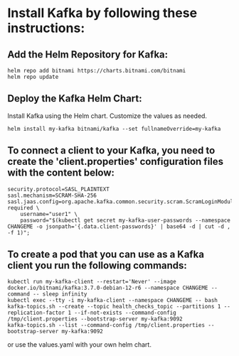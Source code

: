 # Install Kafka by following these instructions:

## Add the Helm Repository for Kafka:
```
helm repo add bitnami https://charts.bitnami.com/bitnami
helm repo update
```

## Deploy the Kafka Helm Chart:

Install Kafka using the Helm chart. Customize the values as needed.
```
helm install my-kafka bitnami/kafka --set fullnameOverride=my-kafka 
```
## To connect a client to your Kafka, you need to create the 'client.properties' configuration files with the content below:
```
security.protocol=SASL_PLAINTEXT
sasl.mechanism=SCRAM-SHA-256
sasl.jaas.config=org.apache.kafka.common.security.scram.ScramLoginModule required \
    username="user1" \
    password="$(kubectl get secret my-kafka-user-passwords --namespace CHANGEME -o jsonpath='{.data.client-passwords}' | base64 -d | cut -d , -f 1)";
```

## To create a pod that you can use as a Kafka client you run the following commands:
```
kubectl run my-kafka-client --restart='Never' --image docker.io/bitnami/kafka:3.7.0-debian-12-r6 --namespace CHANGEME --command -- sleep infinity 
kubectl exec --tty -i my-kafka-client --namespace CHANGEME -- bash
kafka-topics.sh --create --topic health_checks_topic --partitions 1 --replication-factor 1 --if-not-exists --command-config /tmp/client.properties --bootstrap-server my-kafka:9092
kafka-topics.sh --list --command-config /tmp/client.properties --bootstrap-server my-kafka:9092
```
or use the values.yaml with your own helm chart.